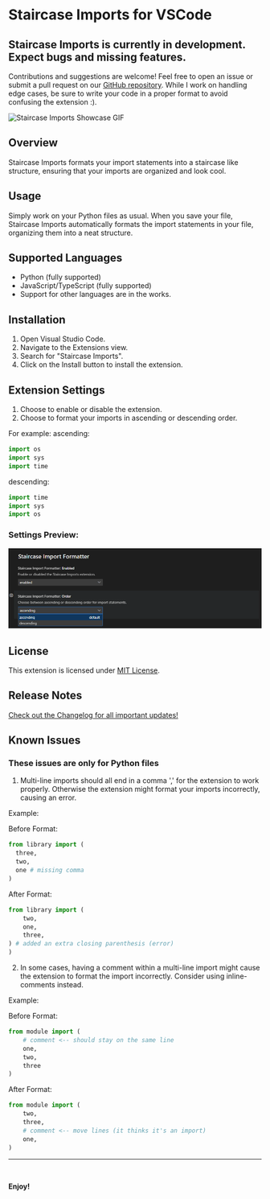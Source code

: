 # Staircase Imports for VSCode

## Staircase Imports is currently in development. Expect bugs and missing features.

Contributions and suggestions are welcome! Feel free to open an issue or submit a pull request on our [GitHub repository](https://github.com/MyPingO/staircase-imports).
While I work on handling edge cases, be sure to write your code in a proper format to avoid confusing the extension :).

![Staircase Imports Showcase GIF](https://github.com/MyPingO/staircase-imports/raw/master/media/Demo.gif)

## Overview

Staircase Imports formats your import statements into a staircase like structure, ensuring that your imports are organized and look cool.

## Usage

Simply work on your Python files as usual. When you save your file, Staircase Imports automatically formats the import statements in your file, organizing them into a neat structure.

## Supported Languages

- Python (fully supported)
- JavaScript/TypeScript (fully supported)
- Support for other languages are in the works.

## Installation

1. Open Visual Studio Code.
2. Navigate to the Extensions view.
3. Search for "Staircase Imports".
4. Click on the Install button to install the extension.

## Extension Settings

1. Choose to enable or disable the extension.
2. Choose to format your imports in ascending or descending order.

For example:
ascending:

```python
import os
import sys
import time
```

descending:

```python
import time
import sys
import os
```

### Settings Preview:

![Extension Settings Image](media/settings.png)


## License

This extension is licensed under [MIT License](LICENSE).

## Release Notes

[Check out the Changelog for all important updates!](CHANGELOG.md)

## Known Issues

### These issues are only for Python files

1. Multi-line imports should all end in a comma ',' for the extension to work properly. Otherwise the extension might format your imports incorrectly, causing an error.

Example:

Before Format:

```python
from library import ( 
  three,
  two,
  one # missing comma
)
```

After Format:

```python
from library import (
	two,
	one,
	three,
) # added an extra closing parenthesis (error)
)
```

2. In some cases, having a comment within a multi-line import might cause the extension to format the import incorrectly. Consider using inline-comments instead.

Example:

Before Format:

```python
from module import (
    # comment <-- should stay on the same line
    one,
    two,
    three
)
```

After Format:

```python
from module import (
    two,
    three,
    # comment <-- move lines (it thinks it's an import)
    one,
)
```
---
<br>

**Enjoy!**
